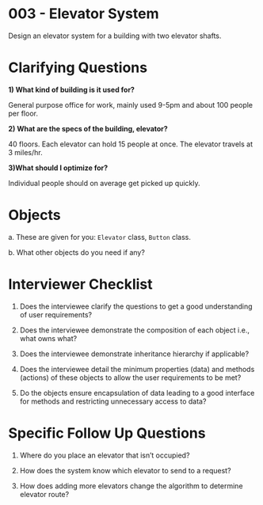 # 003 - Elevator System

Design an elevator system for a building with two elevator shafts.

# Clarifying Questions

**1) What kind of building is it used for?**

General purpose office for work, mainly used 9-5pm and about 100 people per floor.

**2) What are the specs of the building, elevator?**

40 floors. Each elevator can hold 15 people at once. The elevator travels at 3 miles/hr.

**3)What should I optimize for?**

Individual people should on average get picked up quickly.

# Objects

a. These are given for you: `Elevator` class, `Button` class.

b.  What other objects do you need if any?

# Interviewer Checklist

1) Does the interviewee clarify the questions to get a good understanding of user requirements?

2) Does the interviewee demonstrate the composition of each object i.e., what owns what?

3) Does the interviewee demonstrate  inheritance hierarchy if applicable?

4) Does the interviewee detail the minimum properties (data) and methods (actions) of these objects to allow the user requirements to be met?

5) Do the objects ensure encapsulation of data leading to a good interface for methods and restricting unnecessary access to data?

# Specific Follow Up Questions

1) Where do you place an elevator that isn’t occupied?

2) How does the system know which elevator to send to a request?

3) How does adding more elevators change the algorithm to determine elevator route?
